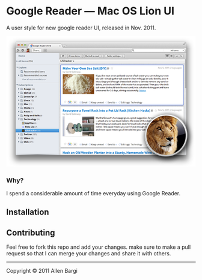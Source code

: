 # Google Reader &mdash; Mac OS Lion UI #

A user style for new google reader UI, released in Nov. 2011.

[![image](https://github.com/aziz/Google-Reader-Lion-UI/raw/master/images/screenshot-small.png)](https://github.com/aziz/Google-Reader-Lion-UI/raw/master/images/screenshot.png)

### Why?
I spend a considerable amount of time everyday using Google Reader.

## Installation

## Contributing

Feel free to fork this repo and add your changes. make sure to make a pull request so that I can merge your changes and share it with others. 
  
  
------
Copyright &copy; 2011 Allen Bargi